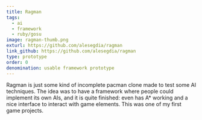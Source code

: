 ```yaml
---
title: Ragman
tags:
  - ai
  - framework
  - ruby/gosu
image: ragman-thumb.png
exturl: https://github.com/alesegdia/ragman
link_github: https://github.com/alesegdia/ragman
type: prototype
order: 0
denomination: usable framework prototype
---
```


Ragman is just some kind of incomplete pacman clone made to test some AI techniques. The idea was to have a
framework where people could implement its own AIs, and it is quite finished: even has A\* working and a
nice interface to interact with game elements. This was one of my first game projects.
